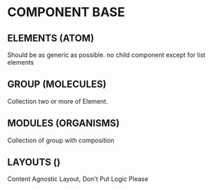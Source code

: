 # COMPONENT BASE

## ELEMENTS (ATOM)

Should be as generic as possible. no child component except for list elements

## GROUP (MOLECULES)

Collection two or more of Element.

## MODULES (ORGANISMS)

Collection of group with composition

## LAYOUTS ()

Content Agnostic Layout, Don't Put Logic Please

